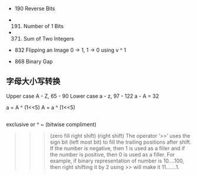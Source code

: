 - 190	Reverse Bits
- 191. Number of 1 Bits
- 371. Sum of Two Integers
- 832	 Flipping an Image
    0 -> 1, 1 -> 0 using  v ^ 1

- 868	 Binary Gap



















## 字母大小写转换
Upper case A - Z, 65 - 90
Lower case a - z, 97 - 122
a - A = 32

a = A ^ (1<<5)
A = a ^ (1<<5)


##
exclusive or  ^
~ (bitwise compliment)
>>> (zero fill right shift)
>> (right shift)
The operator ‘>>’ uses the sign bit (left most bit) to fill the trailing positions after shift. 
If the number is negative, then 1 is used as a filler and if the number is positive, 
then 0 is used as a filler. 
For example, if binary representation of number is 10….100, then right shifting it by 2 using >> will 
make it 11…….1.